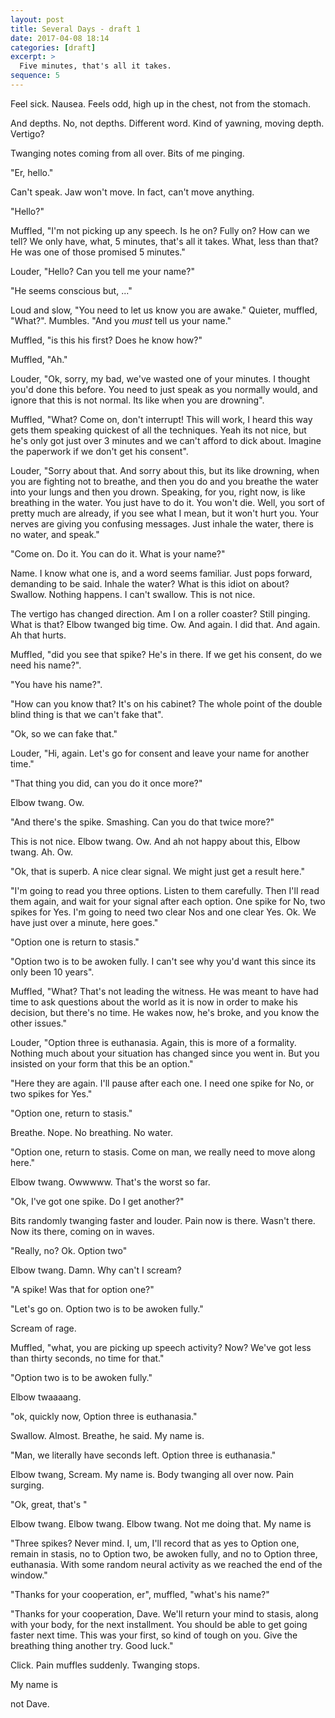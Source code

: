 ```yaml
---
layout: post
title: Several Days - draft 1
date: 2017-04-08 18:14
categories: [draft]
excerpt: >
  Five minutes, that's all it takes.
sequence: 5
---
```

Feel sick.
Nausea.
Feels odd, high up in the chest, not from the stomach.

And depths.
No, not depths. Different word. Kind of yawning, moving depth.
Vertigo?

Twanging notes coming from all over. Bits of me pinging.  

"Er, hello."

Can't speak. Jaw won't move. In fact, can't move anything.

"Hello?"

Muffled, "I'm not picking up any speech. Is he on? Fully on? How can we tell? We only have, what, 5 minutes, that's all it takes. What, less than that? He was one of those promised 5 minutes."

Louder, "Hello? Can you tell me your name?"

"He seems conscious but, ..."

Loud and slow, "You need to let us know you are awake."
Quieter, muffled, "What?". Mumbles.
"And you *must* tell us your name."

Muffled, "is this his first? Does he know how?"

Muffled, "Ah."

Louder, "Ok, sorry, my bad, we've wasted one of your minutes. I thought you'd done this before. You need to just speak as you normally would, and ignore that this is not normal. Its like when you are drowning".

Muffled, "What? Come on, don't interrupt! This will work, I heard this way gets them speaking quickest of all the techniques. Yeah its not nice, but he's only got just over 3 minutes and we can't afford to dick about. Imagine the paperwork if we don't get his consent".

Louder, "Sorry about that. And sorry about this, but its like drowning, when you are fighting not to breathe, and then you do and you breathe the water into your lungs and then you drown. Speaking, for you, right now, is like breathing in the water. You just have to do it. You won't die. Well, you sort of pretty much are already, if you see what I mean, but it won't hurt you. Your nerves are giving you confusing messages. Just inhale the water, there is no water, and speak."

"Come on. Do it. You can do it. What is your name?"

Name. I know what one is, and a word seems familiar. Just pops forward, demanding to be said. Inhale the water? What is this idiot on about? Swallow. Nothing happens. I can't swallow. This is not nice.

The vertigo has changed direction. Am I on a roller coaster? Still pinging. What is that? Elbow twanged big time. Ow. And again. I did that. And again. Ah that hurts.

Muffled, "did you see that spike? He's in there. If we get his consent, do we need his name?".

"You have his name?".

"How can you know that? It's on his cabinet? The whole point of the double blind thing is that we can't fake that".

"Ok, so we can fake that."

Louder, "Hi, again. Let's go for consent and leave your name for another time."

"That thing you did, can you do it once more?"

Elbow twang. Ow.

"And there's the spike. Smashing. Can you do that twice more?"

This is not nice. Elbow twang. Ow. And ah not happy about this, Elbow twang. Ah. Ow.

"Ok, that is superb. A nice clear signal. We might just get a result here."

"I'm going to read you three options. Listen to them carefully. Then I'll read them again, and wait for your signal after each option. One spike for No, two spikes for Yes. I'm going to need two clear Nos and one clear Yes. Ok. We have just over a minute, here goes."

"Option one is return to stasis."

"Option two is to be awoken fully. I can't see why you'd want this since its only been 10 years".

Muffled, "What? That's not leading the witness. He was meant to have had time to ask questions about the world as it is now in order to make his decision, but there's no time. He wakes now, he's broke, and you know the other issues."

Louder, "Option three is euthanasia. Again, this is more of a formality. Nothing much about your situation has changed since you went in. But you insisted on your form that this be an option."

"Here they are again. I'll pause after each one. I need one spike for No, or two spikes for Yes."

"Option one, return to stasis."

Breathe. Nope. No breathing. No water.

"Option one, return to stasis. Come on man, we really need to move along here."

Elbow twang. Owwwww. That's the worst so far.

"Ok, I've got one spike. Do I get another?"

Bits randomly twanging faster and louder. Pain now is there. Wasn't there. Now its there, coming on in waves.

"Really, no? Ok. Option two"

Elbow twang. Damn. Why can't I scream?

"A spike! Was that for option one?"

"Let's go on. Option two is to be awoken fully."

Scream of rage.

Muffled, "what, you are picking up speech activity? Now? We've got less than thirty seconds, no time for that."

"Option two is to be awoken fully."

Elbow twaaaang.

"ok, quickly now, Option three is euthanasia."

Swallow. Almost. Breathe, he said. My name is.

"Man, we literally have seconds left. Option three is euthanasia."

Elbow twang, Scream. My name is. Body twanging all over now. Pain surging.

"Ok, great, that's "

Elbow twang. Elbow twang. Elbow twang. Not me doing that. My name is

"Three spikes? Never mind. I, um, I'll record that as yes to Option one, remain in stasis, no to Option two, be awoken fully, and no to Option three, euthanasia. With some random neural activity as we reached the end of the window."

"Thanks for your cooperation, er", muffled, "what's his name?"

"Thanks for your cooperation, Dave. We'll return your mind to stasis, along with your body, for the next installment. You should be able to get going faster next time. This was your first, so kind of tough on you. Give the breathing thing another try. Good luck."

Click. Pain muffles suddenly. Twanging stops.  

My name is

not Dave.
